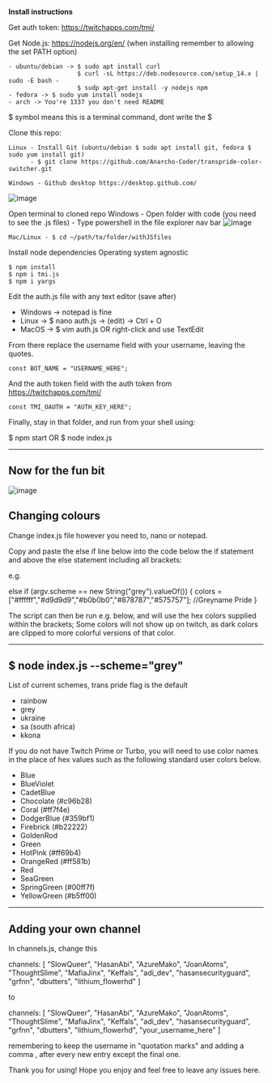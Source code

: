 
**Install instructions**

Get auth token: https://twitchapps.com/tmi/

Get Node.js: https://nodejs.org/en/ (when installing remember to allowing the set PATH option)
    
    - ubuntu/debian -> $ sudo apt install curl
                       $ curl -sL https://deb.nodesource.com/setup_14.x | sudo -E bash -
                       $ sudp apt-get install -y nodejs npm
    - fedora -> $ sudo yum install nodejs
    - arch -> You're 1337 you don't need README
       
$ symbol means this is a terminal command, dont write the $

Clone this repo:

    Linux - Install Git (ubuntu/debian $ sudo apt install git, fedora $ sudo yum install git)
          - $ git clone https://github.com/Anarcho-Coder/transpride-color-switcher.git
          
    Windows - Github desktop https://desktop.github.com/
    
![image](https://user-images.githubusercontent.com/103317937/162592385-cf7e5800-2842-4b1c-8e97-4dba81e2b116.png)

    
Open terminal to cloned repo
    Windows - Open folder with code (you need to see the .js files)
            - Type powershell in the file explorer nav bar
    ![image](https://user-images.githubusercontent.com/103317937/162575046-dba5d9e5-fcc3-413e-a569-153ed7872699.png)
    
    Mac/Linux - $ cd ~/path/to/folder/withJSfiles
    
Install node dependencies
    Operating system agnostic
    
    $ npm install
    $ npm i tmi.js
    $ npm i yargs
    
 
 Edit the auth.js file with any text editor (save after)
   - Windows -> notepad is fine
   - Linux -> $ nano auth.js -> (edit) -> Ctrl + O
   - MacOS -> $ vim auth.js OR right-click and use TextEdit
    


From there replace the username field with your username, leaving the quotes.
    
    const BOT_NAME = "USERNAME_HERE"; 
    
    
And the auth token field with the auth token from https://twitchapps.com/tmi/
    
    const TMI_OAUTH = "AUTH_KEY_HERE"; 
    
   
Finally, stay in that folder, and run from your shell using:
   
   $ npm start
OR
   $ node index.js

--------------------
Now for the fun bit
--------------------
![image](https://user-images.githubusercontent.com/103317937/162575415-53d3dac3-5494-4248-b4f8-05fa02ae3120.png)

Changing colours
---------------------------------------------------------------
Change index.js file however you need to, nano or notepad.

Copy and paste the else if line below into the code below the if statement and above the else statement including all brackets:

e.g.

else if (argv.scheme == new String("grey").valueOf()) {
                colors = ["#ffffff","#d9d9d9","#b0b0b0","#878787","#575757"]; //Greyname Pride
}

The script can then be run e.g. below, and will use the hex colors supplied within the brackets; 
Some colors will not show up on twitch, as dark colors are clipped to more colorful versions of that color. 

---------------------------------------
$ node index.js --scheme="grey" 
---------------------------------------
List of current schemes, trans pride flag is the default
- rainbow
- grey
- ukraine
- sa (south africa)
- kkona

If you do not have Twitch Prime or Turbo, you will need to use color names in the place of hex values such as the following standard user colors below.

- Blue
- BlueViolet
- CadetBlue
- Chocolate (#c96b28)
- Coral (#ff7f4e)
- DodgerBlue (#359bf1)
- Firebrick (#b22222)
- GoldenRod
- Green
- HotPink (#ff69b4)
- OrangeRed (#ff581b)
- Red
- SeaGreen
- SpringGreen (#00ff7f)
- YellowGreen (#b5ff00)


-----------------------------------------------------
Adding your own channel
-----------------------------------------------------
In channels.js, change this

channels: [
        "SlowQueer",
        "HasanAbi",
        "AzureMako",
        "JoanAtoms",
        "ThoughtSlime",
        "MafiaJinx",
        "Keffals",
        "adi_dev",
        "hasansecurityguard",
        "grfnn",
        "dbutters",
        "lithium_flowerhd"
    ]

to 

channels: [
        "SlowQueer",
        "HasanAbi",
        "AzureMako",
        "JoanAtoms",
        "ThoughtSlime",
        "MafiaJinx",
        "Keffals",
        "adi_dev",
        "hasansecurityguard",
        "grfnn",
        "dbutters",
        "lithium_flowerhd",
        "your_username_here"
    ]

remembering to keep the username in "quotation marks" and adding a comma , after every new entry except the final one. 

Thank you for using! Hope you enjoy and feel free to leave any issues here.

